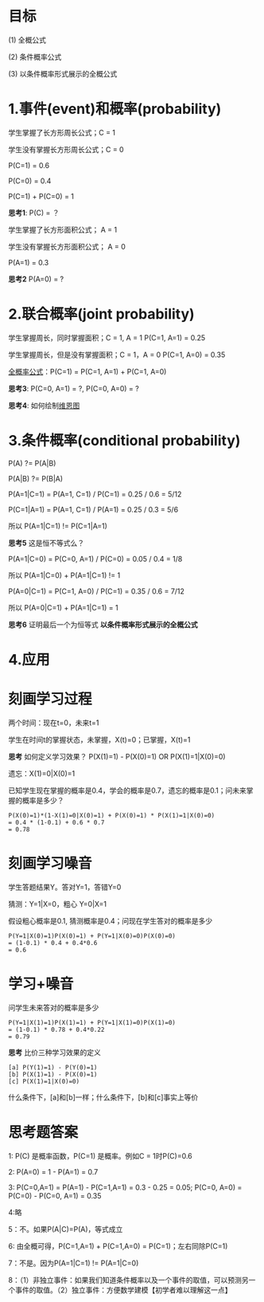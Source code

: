 目标
==========
(1) 全概公式

(2) 条件概率公式

(3) 以条件概率形式展示的全概公式

1.事件(event)和概率(probability)
==========

学生掌握了长方形周长公式；C = 1

学生没有掌握长方形周长公式；C = 0

P(C=1) = 0.6

P(C=0) = 0.4

P(C=1) + P(C=0) = 1 

**思考1**: P(C) = ？

学生掌握了长方形面积公式； A = 1

学生没有掌握长方形面积公式； A = 0

P(A=1) = 0.3 

**思考2** P(A=0) = ?

2.联合概率(joint probability)
==========

学生掌握周长，同时掌握面积；C = 1, A = 1
P(C=1, A=1) = 0.25

学生掌握周长，但是没有掌握面积；C = 1，A = 0
P(C=1, A=0) = 0.35

[全概率公式](https://baike.baidu.com/item/%E5%85%A8%E6%A6%82%E7%8E%87%E5%85%AC%E5%BC%8F)：P(C=1) = P(C=1, A=1) + P(C=1, A=0)

**思考3**: P(C=0, A=1) = ?, P(C=0, A=0) = ?

**思考4**: 如何绘制[维恩图](https://baike.baidu.com/item/%E6%96%87%E6%B0%8F%E5%9B%BE?fromtitle=%E7%BB%B4%E6%81%A9%E5%9B%BE&fromid=9416531)

3.条件概率(conditional probability)
==========

P(A) ?= P(A|B)

P(A|B) ?= P(B|A)

P(A=1|C=1) = P(A=1, C=1) / P(C=1) = 0.25 / 0.6 = 5/12

P(C=1|A=1) = P(A=1, C=1) / P(A=1) = 0.25 / 0.3 = 5/6 

所以 P(A=1|C=1) != P(C=1|A=1)

**思考5** 这是恒不等式么？

P(A=1|C=0) = P(C=0, A=1) / P(C=0) = 0.05 / 0.4 = 1/8

所以 P(A=1|C=0) + P(A=1|C=1) != 1

P(A=0|C=1) = P(C=1, A=0) / P(C=1) = 0.35 / 0.6 = 7/12

所以 P(A=0|C=1) + P(A=1|C=1) = 1

**思考6** 证明最后一个为恒等式 **以条件概率形式展示的全概公式**


4.应用
====================

# 刻画学习过程

两个时间：现在t=0，未来t=1

学生在时间t的掌握状态，未掌握，X(t)=0；已掌握，X(t)=1

**思考** 如何定义学习效果？ P(X(1)=1) - P(X(0)=1) OR P(X(1)=1|X(0)=0)


遗忘：X(1)=0|X(0)=1

已知学生现在掌握的概率是0.4，学会的概率是0.7，遗忘的概率是0.1；问未来掌握的概率是多少？

    P(X(0)=1)*(1-X(1)=0|X(0)=1) + P(X(0)=1) * P(X(1)=1|X(0)=0)
    = 0.4 * (1-0.1) + 0.6 * 0.7
    = 0.78

# 刻画学习噪音

学生答题结果Y。答对Y=1，答错Y=0

猜测：Y=1|X=0，粗心 Y=0|X=1

假设粗心概率是0.1, 猜测概率是0.4；问现在学生答对的概率是多少

    P(Y=1|X(0)=1)P(X(0)=1) + P(Y=1|X(0)=0)P(X(0)=0)
    = (1-0.1) * 0.4 + 0.4*0.6
    = 0.6

# 学习+噪音

问学生未来答对的概率是多少

    P(Y=1|X(1)=1)P(X(1)=1) + P(Y=1|X(1)=0)P(X(1)=0)
    = (1-0.1) * 0.78 + 0.4*0.22
    = 0.79
    
**思考** 比价三种学习效果的定义

    [a] P(Y(1)=1) - P(Y(0)=1)
    [b] P(X(1)=1) - P(X(0)=1)
    [c] P(X(1)=1|X(0)=0)

什么条件下，[a]和[b]一样；什么条件下，[b]和[c]事实上等价


思考题答案
==========

1: P(C) 是概率函数，P(C=1) 是概率。例如C = 1时P(C)=0.6

2: P(A=0) = 1 - P(A=1) = 0.7

3: P(C=0,A=1) = P(A=1) - P(C=1,A=1) = 0.3 - 0.25 = 0.05; P(C=0, A=0) = P(C=0) - P(C=0, A=1) = 0.35

4:略

5：不。如果P(A|C)=P(A)，等式成立

6: 由全概可得，P(C=1,A=1) + P(C=1,A=0) = P(C=1)；左右同除P(C=1) 

7：不是。因为P(A=1|C=1) != P(A=1|C=0)

8：（1）非独立事件：如果我们知道条件概率以及一个事件的取值，可以预测另一个事件的取值。（2）独立事件：方便数学建模【初学者难以理解这一点】

